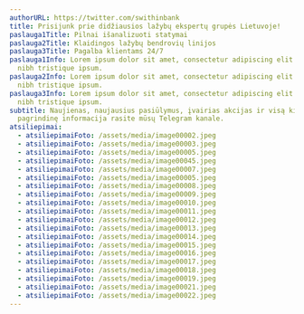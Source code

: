 ```yaml
---
authorURL: https://twitter.com/swithinbank
title: Prisijunk prie didžiausios lažybų ekspertų grupės Lietuvoje!
paslauga1Title: Pilnai išanalizuoti statymai
paslauga2Title: Klaidingos lažybų bendrovių linijos
paslauga3Title: Pagalba klientams 24/7
paslauga1Info: Lorem ipsum dolor sit amet, consectetur adipiscing elit. Sed erat
  nibh tristique ipsum.
paslauga2Info: Lorem ipsum dolor sit amet, consectetur adipiscing elit. Sed erat
  nibh tristique ipsum.
paslauga3Info: Lorem ipsum dolor sit amet, consectetur adipiscing elit. Sed erat
  nibh tristique ipsum.
subtitle: Naujienas, naujausius pasiūlymus, įvairias akcijas ir visą kitą
  pagrindinę informacija rasite mūsų Telegram kanale.
atsiliepimai:
  - atsiliepimaiFoto: /assets/media/image00002.jpeg
  - atsiliepimaiFoto: /assets/media/image00003.jpeg
  - atsiliepimaiFoto: /assets/media/image00005.jpeg
  - atsiliepimaiFoto: /assets/media/image00045.jpeg
  - atsiliepimaiFoto: /assets/media/image00007.jpeg
  - atsiliepimaiFoto: /assets/media/image00005.jpeg
  - atsiliepimaiFoto: /assets/media/image00008.jpeg
  - atsiliepimaiFoto: /assets/media/image00009.jpeg
  - atsiliepimaiFoto: /assets/media/image00010.jpeg
  - atsiliepimaiFoto: /assets/media/image00011.jpeg
  - atsiliepimaiFoto: /assets/media/image00012.jpeg
  - atsiliepimaiFoto: /assets/media/image00013.jpeg
  - atsiliepimaiFoto: /assets/media/image00014.jpeg
  - atsiliepimaiFoto: /assets/media/image00015.jpeg
  - atsiliepimaiFoto: /assets/media/image00016.jpeg
  - atsiliepimaiFoto: /assets/media/image00017.jpeg
  - atsiliepimaiFoto: /assets/media/image00018.jpeg
  - atsiliepimaiFoto: /assets/media/image00019.jpeg
  - atsiliepimaiFoto: /assets/media/image00021.jpeg
  - atsiliepimaiFoto: /assets/media/image00022.jpeg
---
```

